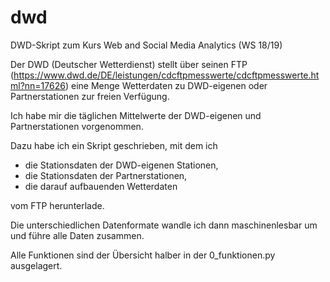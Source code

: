 # dwd
DWD-Skript zum Kurs Web and Social Media Analytics (WS 18/19)

Der DWD (Deutscher Wetterdienst) stellt über seinen FTP (https://www.dwd.de/DE/leistungen/cdcftpmesswerte/cdcftpmesswerte.html?nn=17626) eine Menge Wetterdaten zu DWD-eigenen oder Partnerstationen zur freien Verfügung.

Ich habe mir die täglichen Mittelwerte der DWD-eigenen und Partnerstationen vorgenommen.

Dazu habe ich ein Skript geschrieben, mit dem ich

* die Stationsdaten der DWD-eigenen Stationen, 
* die Stationsdaten der Partnerstationen,
* die darauf aufbauenden Wetterdaten

vom FTP herunterlade.

Die unterschiedlichen Datenformate wandle ich dann maschinenlesbar um und führe alle Daten zusammen.

Alle Funktionen sind der Übersicht halber in der 0_funktionen.py ausgelagert.
